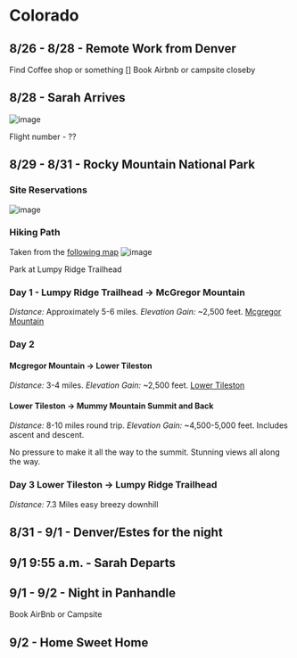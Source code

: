 # Colorado

## 8/26 - 8/28 - Remote Work from Denver
Find Coffee shop or something
[] Book Airbnb or campsite closeby 

## 8/28 - Sarah Arrives

![image](https://github.com/alowry721/August2024/assets/18517196/34c87912-ba00-40f9-ad2c-249610b5a0c3)

Flight number - ??

## 8/29 - 8/31 - Rocky Mountain National Park

### Site Reservations
![image](https://github.com/alowry721/August2024/assets/18517196/958efc6c-6230-4fd2-9a7f-11f8a2e7a075)

### Hiking Path
Taken from the [following map](https://www.nps.gov/romo/planyourvisit/upload/campsite_map.pdf)
![image](https://github.com/alowry721/August2024/assets/18517196/894fd44c-c4e0-442c-9732-d8813f396ab0)

Park at Lumpy Ridge Trailhead

### Day 1 - Lumpy Ridge Trailhead -> McGregor Mountain
*Distance:* Approximately 5-6 miles.
*Elevation Gain:* ~2,500 feet.
[Mcgregor Mountain](https://www.nps.gov/romo/planyourvisit/mcgregor-mountain.htm)

### Day 2

#### Mcgregor Mountain -> Lower Tileston
*Distance:* 3-4 miles.
*Elevation Gain:* ~2,500 feet.
[Lower Tileston](https://www.nps.gov/romo/planyourvisit/lower-tileston-meadows.htm)


#### Lower Tileston -> Mummy Mountain Summit and Back
*Distance:* 8-10 miles round trip.
*Elevation Gain:* ~4,500-5,000 feet.  Includes ascent and descent.

No pressure to make it all the way to the summit.  Stunning views all along the way.

### Day 3 Lower Tileston -> Lumpy Ridge Trailhead
*Distance:* 7.3 Miles easy breezy downhill

## 8/31 - 9/1 - Denver/Estes for the night

## 9/1 9:55 a.m. - Sarah Departs 

## 9/1 - 9/2 - Night in Panhandle
Book AirBnb or Campsite

## 9/2 - Home Sweet Home

